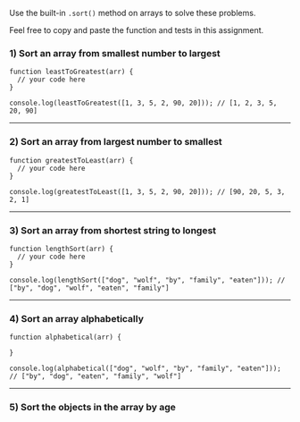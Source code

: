 Use the built-in `.sort()` method on arrays to solve these problems.

Feel free to copy and paste the function and tests in this assignment.

### **1) Sort an array from smallest number to largest**

```
function leastToGreatest(arr) {
  // your code here
}

console.log(leastToGreatest([1, 3, 5, 2, 90, 20])); // [1, 2, 3, 5, 20, 90]

```

---

### **2) Sort an array from largest number to smallest**

```
function greatestToLeast(arr) {
  // your code here
}

console.log(greatestToLeast([1, 3, 5, 2, 90, 20])); // [90, 20, 5, 3, 2, 1]

```

---

### **3) Sort an array from shortest string to longest**

```
function lengthSort(arr) {
  // your code here
}

console.log(lengthSort(["dog", "wolf", "by", "family", "eaten"])); // ["by", "dog", "wolf", "eaten", "family"]

```

---

### **4) Sort an array alphabetically**

```
function alphabetical(arr) {

}

console.log(alphabetical(["dog", "wolf", "by", "family", "eaten"])); // ["by", "dog", "eaten", "family", "wolf"]

```

---

### **5) Sort the objects in the array by age**